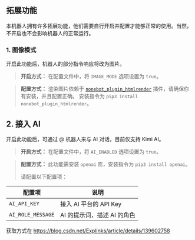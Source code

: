 ## 拓展功能

本机器人拥有许多拓展功能，他们需要自行开启并配置才能够正常的使用。当然，不开启也不会影响机器人的正常运行。

### 1. 图像模式

开启此功能后，机器人的部分指令响应将改为图片。

> **开启方式：**
> 在配置文件中，将 `IMAGE_MODE` 选项设置为 `true`。

> **配置方式：**
> 渲染图片依赖于 [`nonebot_plugin_htmlrender`](https://github.com/kexue-z/nonebot-plugin-htmlrende#配置) 插件，请确保你有安装，并且配置正确。
> 安装指令为 `pip3 install nonebot_plugin_htmlrender`。

## 2. 接入 AI

开启此功能后，可通过 @ 机器人来与 AI 对话，目前仅支持 Kimi AI。

> **开启方式：**
> 在配置文件中，将 `AI_ENABLED` 选项设置为 `true`。

> **配置方式：**
> 此功能需安装 `openai` 库，安装指令为 `pip3 install openai`。
> 
> 请配置以下配置项：

| 配置项            | 说明                        |
| ----------------- | --------------------------- |
| `AI_API_KEY`      | 接入 AI 平台的 API Key      |
| `AI_ROLE_MESSAGE` | AI 的提示词，描述 AI 的角色 |

获取方式在 https://blog.csdn.net/Explinks/article/details/139602758

